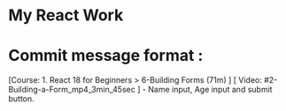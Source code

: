 # My React Work

# Commit message format : 

[Course: 1. React 18 for Beginners > 6-Building Forms (71m) ] [ Video: #2-Building-a-Form_mp4_3min_45sec ] - Name input, Age input and submit button.



